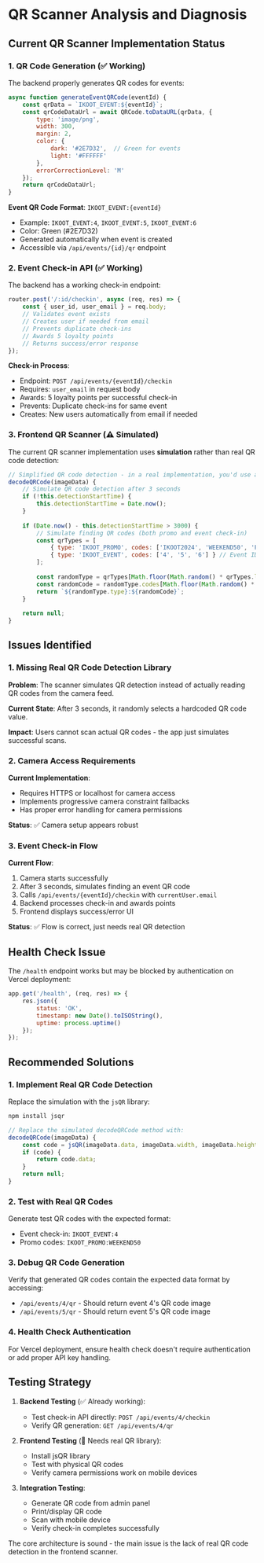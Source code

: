 # QR Scanner Analysis and Diagnosis

## Current QR Scanner Implementation Status

### 1. QR Code Generation (✅ Working)

The backend properly generates QR codes for events:

```javascript path=/Users/bob/Documents/Apps/ikoot/backend/routes/events.js start=7
async function generateEventQRCode(eventId) {
    const qrData = `IKOOT_EVENT:${eventId}`;
    const qrCodeDataUrl = await QRCode.toDataURL(qrData, {
        type: 'image/png',
        width: 300,
        margin: 2,
        color: {
            dark: '#2E7D32',  // Green for events
            light: '#FFFFFF'
        },
        errorCorrectionLevel: 'M'
    });
    return qrCodeDataUrl;
}
```

**Event QR Code Format**: `IKOOT_EVENT:{eventId}`
- Example: `IKOOT_EVENT:4`, `IKOOT_EVENT:5`, `IKOOT_EVENT:6`
- Color: Green (#2E7D32)
- Generated automatically when event is created
- Accessible via `/api/events/{id}/qr` endpoint

### 2. Event Check-in API (✅ Working)

The backend has a working check-in endpoint:

```javascript path=/Users/bob/Documents/Apps/ikoot/backend/routes/events.js start=374
router.post('/:id/checkin', async (req, res) => {
    const { user_id, user_email } = req.body;
    // Validates event exists
    // Creates user if needed from email
    // Prevents duplicate check-ins
    // Awards 5 loyalty points
    // Returns success/error response
});
```

**Check-in Process**:
- Endpoint: `POST /api/events/{eventId}/checkin`
- Requires: `user_email` in request body
- Awards: 5 loyalty points per successful check-in
- Prevents: Duplicate check-ins for same event
- Creates: New users automatically from email if needed

### 3. Frontend QR Scanner (⚠️ Simulated)

The current QR scanner implementation uses **simulation** rather than real QR code detection:

```javascript path=/Users/bob/Documents/Apps/ikoot/js/qr-scanner.js start=165
// Simplified QR code detection - in a real implementation, you'd use a library like jsQR
decodeQRCode(imageData) {
    // Simulate QR code detection after 3 seconds
    if (!this.detectionStartTime) {
        this.detectionStartTime = Date.now();
    }
    
    if (Date.now() - this.detectionStartTime > 3000) {
        // Simulate finding QR codes (both promo and event check-in)
        const qrTypes = [
            { type: 'IKOOT_PROMO', codes: ['IKOOT2024', 'WEEKEND50', 'FOODIE10'] },
            { type: 'IKOOT_EVENT', codes: ['4', '5', '6'] } // Event IDs that exist in database
        ];
        
        const randomType = qrTypes[Math.floor(Math.random() * qrTypes.length)];
        const randomCode = randomType.codes[Math.floor(Math.random() * randomType.codes.length)];
        return `${randomType.type}:${randomCode}`;
    }
    
    return null;
}
```

## Issues Identified

### 1. Missing Real QR Code Detection Library

**Problem**: The scanner simulates QR detection instead of actually reading QR codes from the camera feed.

**Current State**: After 3 seconds, it randomly selects a hardcoded QR code value.

**Impact**: Users cannot scan actual QR codes - the app just simulates successful scans.

### 2. Camera Access Requirements

**Current Implementation**: 
- Requires HTTPS or localhost for camera access
- Implements progressive camera constraint fallbacks
- Has proper error handling for camera permissions

**Status**: ✅ Camera setup appears robust

### 3. Event Check-in Flow

**Current Flow**:
1. Camera starts successfully
2. After 3 seconds, simulates finding an event QR code
3. Calls `/api/events/{eventId}/checkin` with `currentUser.email`
4. Backend processes check-in and awards points
5. Frontend displays success/error UI

**Status**: ✅ Flow is correct, just needs real QR detection

## Health Check Issue

The `/health` endpoint works but may be blocked by authentication on Vercel deployment:

```javascript path=/Users/bob/Documents/Apps/ikoot/backend/server.js start=98
app.get('/health', (req, res) => {
    res.json({
        status: 'OK',
        timestamp: new Date().toISOString(),
        uptime: process.uptime()
    });
});
```

## Recommended Solutions

### 1. Implement Real QR Code Detection

Replace the simulation with the `jsQR` library:

```bash
npm install jsqr
```

```javascript
// Replace the simulated decodeQRCode method with:
decodeQRCode(imageData) {
    const code = jsQR(imageData.data, imageData.width, imageData.height);
    if (code) {
        return code.data;
    }
    return null;
}
```

### 2. Test with Real QR Codes

Generate test QR codes with the expected format:
- Event check-in: `IKOOT_EVENT:4`
- Promo codes: `IKOOT_PROMO:WEEKEND50`

### 3. Debug QR Code Generation

Verify that generated QR codes contain the expected data format by accessing:
- `/api/events/4/qr` - Should return event 4's QR code image
- `/api/events/5/qr` - Should return event 5's QR code image

### 4. Health Check Authentication

For Vercel deployment, ensure health check doesn't require authentication or add proper API key handling.

## Testing Strategy

1. **Backend Testing** (✅ Already working):
   - Test check-in API directly: `POST /api/events/4/checkin`
   - Verify QR generation: `GET /api/events/4/qr`

2. **Frontend Testing** (🔄 Needs real QR library):
   - Install jsQR library
   - Test with physical QR codes
   - Verify camera permissions work on mobile devices

3. **Integration Testing**:
   - Generate QR code from admin panel
   - Print/display QR code
   - Scan with mobile device
   - Verify check-in completes successfully

The core architecture is sound - the main issue is the lack of real QR code detection in the frontend scanner.